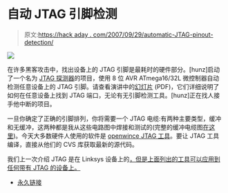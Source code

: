 # 自动 JTAG 引脚检测

> 原文:[https://hack aday . com/2007/09/29/automatic-JTAG-pinout-detection/](https://hackaday.com/2007/09/29/automatic-jtag-pinout-detection/)

![](../Images/01ef4bf02d0515dba14e1f98cc8c4feb.png)

在许多黑客攻击中，找出设备上的 JTAG 引脚是最耗时的硬件部分。[hunz]启动了一个名为 [JTAG 探测器](http://www.c3a.de/wiki/index.php/JTAG_Finder)的项目，使用 8 位 AVR ATmega16/32L 微控制器自动检测任意设备上的 JTAG 引脚。请查看演讲中的[幻灯片](http://hunz.org/jtag.pdf) (PDF)，它们详细说明了如何在任意设备上找到 JTAG 端口，无论有无引脚检测工具。[hunz]正在找人接手他中断的项目。

一旦你确定了正确的引脚排列，你将需要一个 JTAG 电缆:有两种主要类型，缓冲和无缓冲，这两种都是我从这些电路图中焊接和测试的(完整的缓冲电缆图[在这里](http://hackaday.com/wp-content/uploads/2007/09/jtagbuffered.jpg))。今天大多数硬件人使用的软件是 [openwince JTAG 工具](http://openwince.sourceforge.net/jtag/)。要让 JTAG 工具编译，直接从他们的 CVS 库获取最新的源代码。

我们上一次介绍 JTAG 是在 Linksys 设备上的[，但是上面列出的工具可以应用到任何带有 JTAG 的设备上。](http://www.hackaday.com/2006/04/07/dd-wrt-running-on-wrt54g-version-5/)

*   [永久链接](http://www.c3a.de/wiki/index.php/JTAG_Finder)